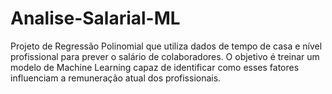 # Analise-Salarial-ML
Projeto de Regressão Polinomial que utiliza dados de tempo de casa e nível profissional para prever o salário de colaboradores. O objetivo é treinar um modelo de Machine Learning capaz de identificar como esses fatores influenciam a remuneração atual dos profissionais.

